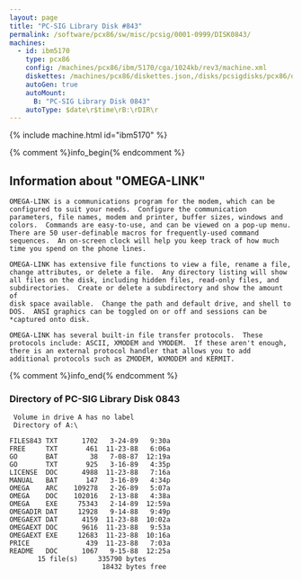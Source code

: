```yaml
---
layout: page
title: "PC-SIG Library Disk #843"
permalink: /software/pcx86/sw/misc/pcsig/0001-0999/DISK0843/
machines:
  - id: ibm5170
    type: pcx86
    config: /machines/pcx86/ibm/5170/cga/1024kb/rev3/machine.xml
    diskettes: /machines/pcx86/diskettes.json,/disks/pcsigdisks/pcx86/diskettes.json
    autoGen: true
    autoMount:
      B: "PC-SIG Library Disk 0843"
    autoType: $date\r$time\rB:\rDIR\r
---
```


{% include machine.html id="ibm5170" %}

{% comment %}info_begin{% endcomment %}

## Information about "OMEGA-LINK"

    OMEGA-LINK is a communications program for the modem, which can be
    configured to suit your needs.  Configure the communication
    parameters, file names, modem and printer, buffer sizes, windows and
    colors.  Commands are easy-to-use, and can be viewed on a pop-up menu.
    There are 50 user-definable macros for frequently-used command
    sequences.  An on-screen clock will help you keep track of how much
    time you spend on the phone lines.
    
    OMEGA-LINK has extensive file functions to view a file, rename a file,
    change attributes, or delete a file.  Any directory listing will show
    all files on the disk, including hidden files, read-only files, and
    subdirectories.  Create or delete a subdirectory and show the amount of
    disk space available.  Change the path and default drive, and shell to
    DOS.  ANSI graphics can be toggled on or off and sessions can be
    *captured onto disk.
    
    OMEGA-LINK has several built-in file transfer protocols.  These
    protocols include: ASCII, XMODEM and YMODEM.  If these aren't enough,
    there is an external protocol handler that allows you to add
    additional protocols such as ZMODEM, WXMODEM and KERMIT.
{% comment %}info_end{% endcomment %}


### Directory of PC-SIG Library Disk 0843

     Volume in drive A has no label
     Directory of A:\

    FILES843 TXT      1702   3-24-89   9:30a
    FREE     TXT       461  11-23-88   6:06a
    GO       BAT        38   7-08-87  12:19a
    GO       TXT       925   3-16-89   4:35p
    LICENSE  DOC      4988  11-23-88   7:16a
    MANUAL   BAT       147   3-16-89   4:34p
    OMEGA    ARC    109278   2-26-89   5:07a
    OMEGA    DOC    102016   2-13-88   4:38a
    OMEGA    EXE     75343   2-14-89  12:59a
    OMEGADIR DAT     12928   9-14-88   9:49p
    OMEGAEXT DAT      4159  11-23-88  10:02a
    OMEGAEXT DOC      9616  11-23-88   9:53a
    OMEGAEXT EXE     12683  11-23-88  10:16a
    PRICE              439  11-23-88   7:03a
    README   DOC      1067   9-15-88  12:25a
           15 file(s)     335790 bytes
                           18432 bytes free
